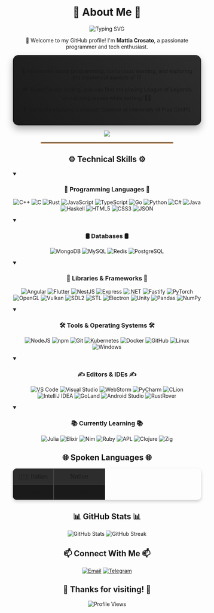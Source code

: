 <div align="center">
  <h1>🐸 <strong>About Me</strong> 🐸</h1>
  
  <img src="https://readme-typing-svg.herokuapp.com?font=Fira+Code&pause=1000&color=D4A373&center=true&vCenter=true&width=435&lines=Hi%2C+I'm+Mattia+Crosato;Computer+Science+Guy;Web+Development+Wizard;Creative+Problem+Solver" alt="Typing SVG" />
  
  <p>👋 Welcome to my GitHub profile! I'm <strong>Mattia Crosato</strong>, a passionate programmer and tech enthusiast.</p>
  
  <div style="background: linear-gradient(45deg, #1a1a1a, #2d2d2d); padding: 20px; border-radius: 15px; box-shadow: 0 10px 20px rgba(0,0,0,0.3);">
    <p>👀 Passionate about programming, continuous learning, and exploring the theoretical aspects of IT</p> 
    <p>🎮 When I'm not coding, you can find me playing League of Legends or catching waves while surfing! 🏄‍♂️</p>
    <p>🌱 Currently studying Computer Science at University of Pisa (UniPI)</p>
  </div>

  <a href="https://discord.com/users/295270595812392960"><img src="https://lanyard.cnrad.dev/api/295270595812392960" /></a>

  <hr width="70%" style="border: 2px solid #D4A373; border-radius: 5px;">
</div>

<div align="center">
  <h2>⚙️ <strong>Technical Skills</strong> ⚙️</h2>
</div>

<details open>
  <summary><h3 align="center">📜 <strong>Programming Languages</strong> 📜</h3></summary>
  <p align="center">
      <img alt="C++" src="https://img.shields.io/badge/c++-000000?style=for-the-badge&logo=c++" />
      <img alt="C" src="https://img.shields.io/badge/c-000000?style=for-the-badge&logo=c" />
      <img alt="Rust" src="https://img.shields.io/badge/rust-000000?style=for-the-badge&logo=rust" />
      <img alt="JavaScript" src="https://img.shields.io/badge/javascript-000000.svg?&style=for-the-badge&logo=javascript&logoColor=%23F7DF1E" />
      <img alt="TypeScript" src="https://img.shields.io/badge/typescript-000000.svg?&style=for-the-badge&logo=typescript&logoColor=%448cab" />
      <img alt="Go" src="https://img.shields.io/badge/go-000000.svg?&style=for-the-badge&logo=go" />
      <img alt="Python" src="https://img.shields.io/badge/python-000000.svg?&style=for-the-badge&logo=python&logoColor=%23F7DF1E" />
      <img alt="C#" src="https://img.shields.io/badge/c%23-000000.svg?&style=for-the-badge&logo=csharp&logoColor=%23F7DF1E" />
      <img alt="Java" src="https://img.shields.io/badge/java-000000.svg?&style=for-the-badge&logo=java" />
      <img alt="Haskell" src="https://img.shields.io/badge/haskell-000000.svg?&style=for-the-badge&logo=haskell" />
      <img alt="HTML5" src="https://img.shields.io/badge/html5-000000.svg?&style=for-the-badge&logo=html5" />
      <img alt="CSS3" src="https://img.shields.io/badge/css3-000000.svg?&style=for-the-badge&logo=css3" />
      <img alt="JSON" src="https://img.shields.io/badge/json-000000.svg?&style=for-the-badge&logo=json" />
  </p>
</details>

<details open>
  <summary><h3 align="center">🛢️ <strong>Databases</strong> 🛢️</h3></summary>
  <p align="center">
      <img alt="MongoDB" src="https://img.shields.io/badge/mongodb-000000.svg?&style=for-the-badge&logo=mongodb" />
      <img alt="MySQL" src="https://img.shields.io/badge/mysql-000000.svg?&style=for-the-badge&logo=mysql" />
      <img alt="Redis" src="https://img.shields.io/badge/redis-000000.svg?&style=for-the-badge&logo=redis" />
      <img alt="PostgreSQL" src="https://img.shields.io/badge/postgresql-000000.svg?&style=for-the-badge&logo=postgresql" />
  </p>
</details>

<details open>
  <summary><h3 align="center">📙 <strong>Libraries & Frameworks</strong> 📙</h3></summary>
  <p align="center">
      <img alt="Angular" src="https://img.shields.io/badge/angular-000000.svg?&style=for-the-badge&logo=angular" />
      <img alt="Flutter" src="https://img.shields.io/badge/flutter-000000.svg?&style=for-the-badge&logo=flutter" />  
      <img alt="NestJS" src="https://img.shields.io/badge/nest.js-000000.svg?&style=for-the-badge&logo=nestjs" />
      <img alt="Express" src="https://img.shields.io/badge/express-000000.svg?&style=for-the-badge&logo=express" />
      <img alt=".NET" src="https://img.shields.io/badge/.net-000000.svg?&style=for-the-badge&logo=.net" />
      <img alt="Fastify" src="https://img.shields.io/badge/fastify-000000.svg?&style=for-the-badge&logo=fastify" />
      <img alt="PyTorch" src="https://img.shields.io/badge/pytorch-000000.svg?&style=for-the-badge&logo=pytorch" />
      <img alt="OpenGL" src="https://img.shields.io/badge/opengl-000000.svg?&style=for-the-badge&logo=opengl" />
      <img alt="Vulkan" src="https://img.shields.io/badge/vulkan-000000.svg?&style=for-the-badge&logo=vulkan" />
      <img alt="SDL2" src="https://img.shields.io/badge/sdl2-000000.svg?&style=for-the-badge&logo=cpp" />
      <img alt="STL" src="https://img.shields.io/badge/stl-000000.svg?&style=for-the-badge&logo=cpp" />
      <img alt="Electron" src="https://img.shields.io/badge/electron-000000.svg?&style=for-the-badge&logo=electron" />
      <img alt="Unity" src="https://img.shields.io/badge/unity-000000.svg?&style=for-the-badge&logo=unity" />
      <img alt="Pandas" src="https://img.shields.io/badge/pandas-000000.svg?&style=for-the-badge&logo=pandas" />
      <img alt="NumPy" src="https://img.shields.io/badge/numpy-000000.svg?&style=for-the-badge&logo=numpy" />
  </p>
</details>

<details open>
  <summary><h3 align="center">🛠️ <strong>Tools & Operating Systems</strong> 🛠️</h3></summary>
  <p align="center">
      <img alt="NodeJS" src="https://img.shields.io/badge/node.js-000000.svg?&style=for-the-badge&logo=node.js" />
      <img alt="npm" src="https://img.shields.io/badge/npm-000000.svg?&style=for-the-badge&logo=npm&logoColor=%448cab" />
      <img alt="Git" src="https://img.shields.io/badge/git-000000.svg?&style=for-the-badge&logo=git" />
      <img alt="Kubernetes" src="https://img.shields.io/badge/kubernetes-000000.svg?&style=for-the-badge&logo=kubernetes" />
      <img alt="Docker" src="https://img.shields.io/badge/docker-000000.svg?&style=for-the-badge&logo=docker" />
      <img alt="GitHub" src="https://img.shields.io/badge/github-000000.svg?&style=for-the-badge&logo=github" />
      <img alt="Linux" src="https://img.shields.io/badge/linux-000000.svg?&style=for-the-badge&logo=linux" />
      <img alt="Windows" src="https://img.shields.io/badge/windows-000000.svg?&style=for-the-badge&logo=windows" />
  </p>
</details>

<details open>
  <summary><h3 align="center">✍️ <strong>Editors & IDEs</strong> ✍️</h3></summary>
  <p align="center">
      <img alt="VS Code" src="https://img.shields.io/badge/vscode-000000.svg?&style=for-the-badge&logo=visual-studio-code" />
      <img alt="Visual Studio" src="https://img.shields.io/badge/visual%20studio-000000.svg?&style=for-the-badge&logo=visual-studio" />
      <img alt="WebStorm" src="https://img.shields.io/badge/webstorm-000000.svg?&style=for-the-badge&logo=webstorm" />
      <img alt="PyCharm" src="https://img.shields.io/badge/pycharm-000000.svg?&style=for-the-badge&logo=pycharm" />
      <img alt="CLion" src="https://img.shields.io/badge/clion-000000.svg?&style=for-the-badge&logo=clion" />
      <img alt="IntelliJ IDEA" src="https://img.shields.io/badge/intellij-000000.svg?&style=for-the-badge&logo=intellij-idea" />
      <img alt="GoLand" src="https://img.shields.io/badge/goland-000000.svg?&style=for-the-badge&logo=goland" />
      <img alt="Android Studio" src="https://img.shields.io/badge/android%20studio-000000.svg?&style=for-the-badge&logo=android-studio" />
      <img alt="RustRover" src="https://img.shields.io/badge/rustrover-000000.svg?&style=for-the-badge&logo=rust" />
  </p>
</details>

<details open>
  <summary><h3 align="center">📚 <strong>Currently Learning</strong> 📚</h3></summary>
  <p align="center">
      <img alt="Julia" src="https://img.shields.io/badge/julia-000000.svg?&style=for-the-badge&logo=julia" />
      <img alt="Elixir" src="https://img.shields.io/badge/elixir-000000.svg?&style=for-the-badge&logo=elixir" />
      <img alt="Nim" src="https://img.shields.io/badge/nim-000000.svg?&style=for-the-badge&logo=nim" />
      <img alt="Ruby" src="https://img.shields.io/badge/ruby-000000.svg?&style=for-the-badge&logo=ruby" />
      <img alt="APL" src="https://img.shields.io/badge/apl-000000.svg?&style=for-the-badge&logo=apl" />
      <img alt="Clojure" src="https://img.shields.io/badge/clojure-000000.svg?&style=for-the-badge&logo=clojure" />
      <img alt="Zig" src="https://img.shields.io/badge/zig-000000.svg?&style=for-the-badge&logo=zig" />
  </p>
</details>

<div align="center">
  <h2>🌐 <strong>Spoken Languages</strong> 🌐</h2>
  <table align="center" style="border-collapse: separate; border-spacing: 0; border-radius: 10px; overflow: hidden; box-shadow: 0 4px 8px rgba(0,0,0,0.2);">
    <tr style="background: #2d2d2d;">
      <td align="center" style="padding: 10px; border: 1px solid #444;">🇮🇹 Italian</td>
      <td align="center" style="padding: 10px; border: 1px solid #444;">Native</td>
    </tr>
    <tr style="background: #1a1a1a;">
      <td align="center" style="padding: 10px; border: 1px solid #444;">🇬🇧 English</td>
      <td align="center" style="padding: 10px; border: 1px solid #444;">C1 (Advanced)</td>
    </tr>
  </table>
</div>

<div align="center">
  <h2>📊 <strong>GitHub Stats</strong> 📊</h2>
  <img src="https://github-readme-stats.vercel.app/api?username=mattiacro&show_icons=true&theme=gruvbox" alt="GitHub Stats" />
  <img src="https://github-readme-streak-stats.herokuapp.com/?user=mattiacro&theme=gruvbox" alt="GitHub Streak" />
</div>

<div align="center">
  <h2>📫 <strong>Connect With Me</strong> 📫</h2>
  <a href="mailto:mattia.crosato@gmail.com"><img src="https://img.shields.io/badge/Email-D4A373?style=for-the-badge&logo=gmail&logoColor=white" alt="Email" /></a>
  <a href="https://t.me/Poliwhirl"><img src="https://img.shields.io/badge/Telegram-D4A373?style=for-the-badge&logo=telegram&logoColor=white" alt="Telegram" /></a>
</div>

<div align="center">
  <h2>🙏 <strong>Thanks for visiting!</strong> 🙏</h2>
  <img src="https://komarev.com/ghpvc/?username=mattiacrosato&color=d4a373&style=flat-square&label=Profile+Views" alt="Profile Views" />
</div>
